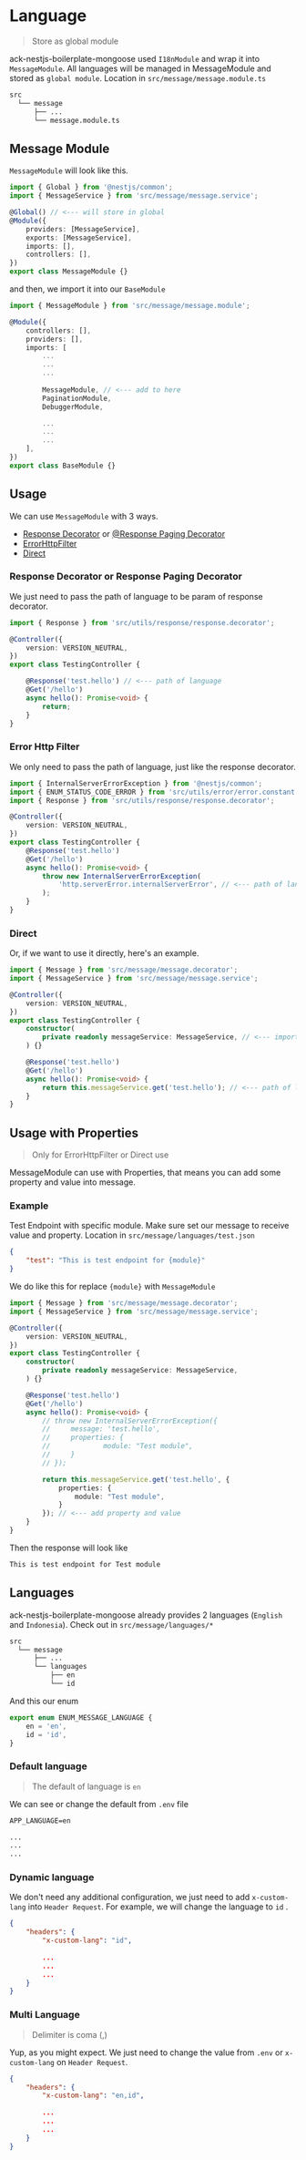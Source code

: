 # Language

> Store as global module

ack-nestjs-boilerplate-mongoose used `I18nModule` and wrap it into `MessageModule`. All languages will be managed in MessageModule and stored as `global module`. Location in `src/message/message.module.ts`

```txt
src
  └── message
      ├── ...
      └── message.module.ts
```

## Message Module

`MessageModule` will look like this.

```typescript
import { Global } from '@nestjs/common';
import { MessageService } from 'src/message/message.service';

@Global() // <--- will store in global
@Module({
    providers: [MessageService],
    exports: [MessageService],
    imports: [],
    controllers: [],
})
export class MessageModule {}
```

and then, we import it into our `BaseModule`

```typescript
import { MessageModule } from 'src/message/message.module';

@Module({
    controllers: [],
    providers: [],
    imports: [
        ...
        ...
        ...
        
        MessageModule, // <--- add to here
        PaginationModule,
        DebuggerModule,

        ...
        ...
        ...
    ],
})
export class BaseModule {}
```

## Usage

We can use `MessageModule` with 3 ways.

* [Response Decorator](/features/response?id=response-decorator) or [@Response Paging Decorator](/features/response?id=response-paging-decorator)
* [ErrorHttpFilter](/features/exception)
* [Direct](#direct)

### Response Decorator or Response Paging Decorator

We just need to pass the path of language to be param of response decorator.

```typescript
import { Response } from 'src/utils/response/response.decorator';

@Controller({
    version: VERSION_NEUTRAL,
})
export class TestingController {

    @Response('test.hello') // <--- path of language
    @Get('/hello')
    async hello(): Promise<void> {
        return;
    }
}
```

<button-jump-to name="Jump To Features Section Response" link="/#/features/response"></button-jump-to>

### Error Http Filter

We only need to pass the path of language, just like the response decorator.

```typescript
import { InternalServerErrorException } from '@nestjs/common';
import { ENUM_STATUS_CODE_ERROR } from 'src/utils/error/error.constant';
import { Response } from 'src/utils/response/response.decorator';

@Controller({
    version: VERSION_NEUTRAL,
})
export class TestingController {
    @Response('test.hello')
    @Get('/hello')
    async hello(): Promise<void> {
        throw new InternalServerErrorException(
            'http.serverError.internalServerError', // <--- path of language
        );
    }
}
```

<button-jump-to name="Jump To Features Section Exception" link="/#/features/exception"></button-jump-to>

### Direct

Or, if we want to use it directly, here's an example.

```typescript
import { Message } from 'src/message/message.decorator';
import { MessageService } from 'src/message/message.service';

@Controller({
    version: VERSION_NEUTRAL,
})
export class TestingController {
    constructor(
        private readonly messageService: MessageService, // <--- import the service
    ) {}

    @Response('test.hello')
    @Get('/hello')
    async hello(): Promise<void> {
        return this.messageService.get('test.hello'); // <--- path of language
    }
}

```

## Usage with Properties

> Only for ErrorHttpFilter or Direct use

MessageModule can use with Properties, that means you can add some property and value into message.

### Example

Test Endpoint with specific module.
Make sure set our message to receive value and property. Location in `src/message/languages/test.json`

```json
{
    "test": "This is test endpoint for {module}"
}
```

We do like this for replace `{module}` with `MessageModule`

```typescript
import { Message } from 'src/message/message.decorator';
import { MessageService } from 'src/message/message.service';

@Controller({
    version: VERSION_NEUTRAL,
})
export class TestingController {
    constructor(
        private readonly messageService: MessageService,
    ) {}

    @Response('test.hello')
    @Get('/hello')
    async hello(): Promise<void> {
        // throw new InternalServerErrorException({
        //     message: 'test.hello',
        //     properties: {
        //             module: "Test module",
        //     }
        // });

        return this.messageService.get('test.hello', {
            properties: {
                module: "Test module",
            }
        }); // <--- add property and value
    }
}
```

Then the response will look like

```txt
This is test endpoint for Test module
```

## Languages

ack-nestjs-boilerplate-mongoose already provides 2 languages (`English` and `Indonesia`). Check out in `src/message/languages/*`

```txt
src
  └── message
      ├── ...
      └── languages 
          ├── en
          └── id
```

And this our enum

```typescript
export enum ENUM_MESSAGE_LANGUAGE {
    en = 'en',
    id = 'id',
}
```

### Default language

> The default of language is `en`

We can see or change the default from `.env` file

```txt
APP_LANGUAGE=en

...
...
...
```

### Dynamic language

We don't need any additional configuration, we just need to add `x-custom-lang` into `Header Request`. For example, we will change the language to `id` .

```json
{
    "headers": {
        "x-custom-lang": "id",
        
        ...
        ...
        ...
    }
}
```

### Multi Language

> Delimiter is coma (,)

Yup, as you might expect. We just need to change the value from `.env` or `x-custom-lang` on `Header Request`.

```json
{
    "headers": {
        "x-custom-lang": "en,id",
        
        ...
        ...
        ...
    }
}
```
